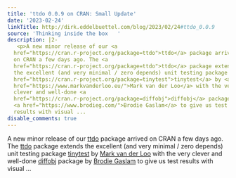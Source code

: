 ```yaml
---
title: 'ttdo 0.0.9 on CRAN: Small Update'
date: '2023-02-24'
linkTitle: http://dirk.eddelbuettel.com/blog/2023/02/24#ttdo_0.0.9
source: 'Thinking inside the box   '
description: |2-
   <p>A new minor release of our <a
  href="https://cran.r-project.org/package=ttdo">ttdo</a> package arrived
  on CRAN a few days ago. The <a
  href="https://cran.r-project.org/package=ttdo">ttdo</a> package extends
  the excellent (and very minimal / zero depends) unit testing package <a
  href="https://cran.r-project.org/package=tinytest">tinytest</a> by <a
  href="https://www.markvanderloo.eu/">Mark van der Loo</a> with the very
  clever and well-done <a
  href="https://cran.r-project.org/package=diffobj">diffobj</a> package by
  <a href="https://www.brodieg.com/">Brodie Gaslam</a> to give us test
  results with visual ...
disable_comments: true
---
```

 <p>A new minor release of our <a
href="https://cran.r-project.org/package=ttdo">ttdo</a> package arrived
on CRAN a few days ago. The <a
href="https://cran.r-project.org/package=ttdo">ttdo</a> package extends
the excellent (and very minimal / zero depends) unit testing package <a
href="https://cran.r-project.org/package=tinytest">tinytest</a> by <a
href="https://www.markvanderloo.eu/">Mark van der Loo</a> with the very
clever and well-done <a
href="https://cran.r-project.org/package=diffobj">diffobj</a> package by
<a href="https://www.brodieg.com/">Brodie Gaslam</a> to give us test
results with visual ...